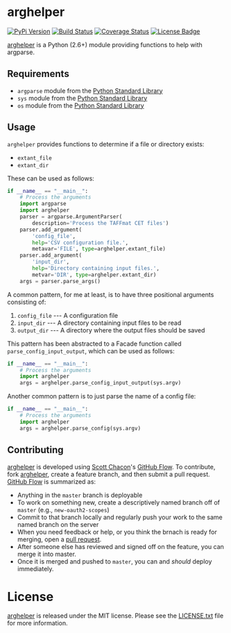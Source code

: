 # arghelper

[![PyPi Version][pypi ver image]][pypi ver link]
[![Build Status][travis image]][travis link]
[![Coverage Status][coveralls image]][coveralls link]
[![License Badge][license image]][LICENSE.txt]

[arghelper][] is a Python (2.6+) module providing functions to help with
argparse.

## Requirements

- `argparse` module from the [Python Standard Library][]
- `sys` module from the [Python Standard Library][]
- `os` module from the [Python Standard Library][]

## Usage

`arghelper` provides functions to determine if a file or directory
exists:

- `extant_file`
- `extant_dir`

These can be used as follows:

```python
if __name__ == "__main__":
    # Process the arguments
    import argparse
    import arghelper
    parser = argparse.ArgumentParser(
        description='Process the TAFFmat CET files')
    parser.add_argument(
        'config_file',
        help='CSV configuration file.',
        metavar='FILE', type=arghelper.extant_file)
    parser.add_argument(
        'input_dir',
        help='Directory containing input files.',
        metvar='DIR', type=arghelper.extant_dir)
    args = parser.parse_args()
```

A common pattern, for me at least, is to have three positional arguments
consisting of:

1. `config_file` --- A configuration file
2. `input_dir` --- A directory containing input files to be read
3. `output_dir` --- A directory where the output files should be saved

This pattern has been abstracted to a Facade function called
`parse_config_input_output`, which can be used as follows:

```python
if __name__ == "__main__":
    # Process the arguments
    import arghelper
    args = arghelper.parse_config_input_output(sys.argv)
```

Another common pattern is to just parse the name of a config file:

```python
if __name__ == "__main__":
    # Process the arguments
    import arghelper
    args = arghelper.parse_config(sys.argv)
```

## Contributing

[arghelper][] is developed using [Scott Chacon][]'s [GitHub Flow][]. To
contribute, fork [arghelper][], create a feature branch, and then submit
a pull request.  [GitHub Flow][] is summarized as:

- Anything in the `master` branch is deployable
- To work on something new, create a descriptively named branch off of
  `master` (e.g., `new-oauth2-scopes`)
- Commit to that branch locally and regularly push your work to the same
  named branch on the server
- When you need feedback or help, or you think the brnach is ready for
  merging, open a [pull request][].
- After someone else has reviewed and signed off on the feature, you can
  merge it into master.
- Once it is merged and pushed to `master`, you can and *should* deploy
  immediately.

# License

[arghelper][] is released under the MIT license. Please see the
[LICENSE.txt][] file for more information.

[arghelper]: https://github.com/questrail/arghelper
[coveralls image]: http://img.shields.io/coveralls/questrail/arghelper/master.svg
[coveralls link]: https://coveralls.io/r/questrail/arghelper
[github flow]: http://scottchacon.com/2011/08/31/github-flow.html
[LICENSE.txt]: https://github.com/questrail/arghelper/blob/master/LICENSE.txt
[license image]: http://img.shields.io/pypi/l/arghelper.svg
[pull request]: https://help.github.com/articles/using-pull-requests
[pypi ver image]: http://img.shields.io/pypi/v/arghelper.svg
[pypi ver link]: https://pypi.python.org/pypi/arghelper
[python standard library]: https://docs.python.org/2/library/
[scott chacon]: http://scottchacon.com/about.html
[travis image]: http://img.shields.io/travis/questrail/arghelper/master.svg
[travis link]: https://travis-ci.org/questrail/arghelper
